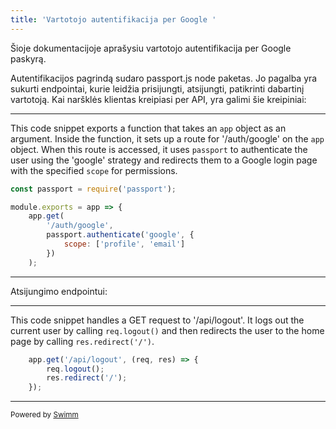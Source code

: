 ```yaml
---
title: 'Vartotojo autentifikacija per Google '
---
```

Šioje dokumentacijoje aprašysiu vartotojo autentifikacija per Google paskyrą.

Autentifikacijos pagrindą sudaro passport.js node paketas. Jo pagalba yra sukurti endpointai, kurie leidžia prisijungti, atsijungti, patikrinti dabartinį vartotoją. Kai naršklės klientas kreipiasi per API, yra galimi šie kreipiniai:

<SwmSnippet path="/routes/authRoutes.js" line="1">

---

This code snippet exports a function that takes an `app` object as an argument. Inside the function, it sets up a route for '/auth/google' on the `app` object. When this route is accessed, it uses `passport` to authenticate the user using the 'google' strategy and redirects them to a Google login page with the specified `scope` for permissions.

```javascript
const passport = require('passport');

module.exports = app => {
    app.get(
        '/auth/google',
        passport.authenticate('google', {
            scope: ['profile', 'email']
        })
    );
```

---

</SwmSnippet>

Atsijungimo endpointui:

<SwmSnippet path="/routes/authRoutes.js" line="16">

---

This code snippet handles a GET request to '/api/logout'. It logs out the current user by calling `req.logout()` and then redirects the user to the home page by calling `res.redirect('/')`.

```javascript
    app.get('/api/logout', (req, res) => {
        req.logout();
        res.redirect('/');
    });
```

---

</SwmSnippet>

<SwmMeta version="3.0.0" repo-id="Z2l0aHViJTNBJTNBY2FyLXJlbnQtbm9kZWpzLXJlYWN0anMtbW9uZ29kYiUzQSUzQWV6b3Bhcw==" repo-name="car-rent-nodejs-reactjs-mongodb"><sup>Powered by [Swimm](https://app.swimm.io/)</sup></SwmMeta>
